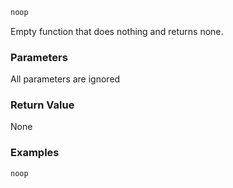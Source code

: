 ```sh
noop
```

Empty function that does nothing and returns none.

### Parameters

All parameters are ignored

### Return Value

None

### Examples

```sh
noop
```
